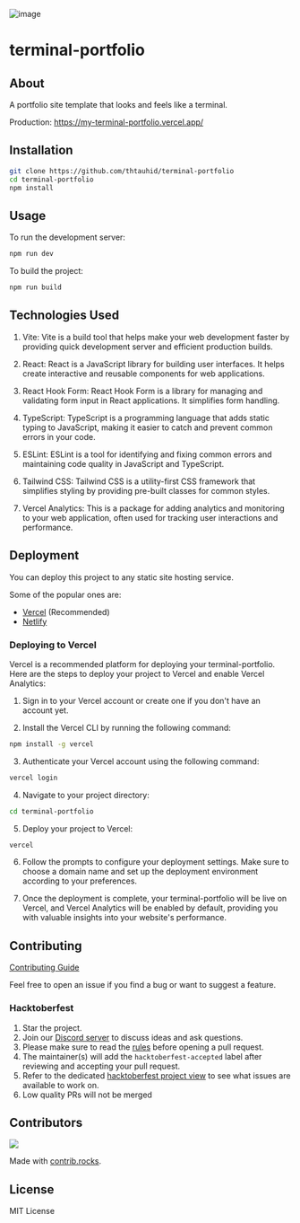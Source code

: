 ![image](https://github.com/thtauhid/terminal-portfolio/assets/13254850/23ecf4cd-89d4-4eed-aa2c-5a6c31f96c51)

# terminal-portfolio

## About

A portfolio site template that looks and feels like a terminal.

Production: https://my-terminal-portfolio.vercel.app/

## Installation

```bash
git clone https://github.com/thtauhid/terminal-portfolio
cd terminal-portfolio
npm install
```

## Usage

To run the development server:

```bash
npm run dev
```

To build the project:

```bash
npm run build
```

## Technologies Used

1. Vite: Vite is a build tool that helps make your web development faster by providing quick development server and efficient production builds.

2. React: React is a JavaScript library for building user interfaces. It helps create interactive and reusable components for web applications.

3. React Hook Form: React Hook Form is a library for managing and validating form input in React applications. It simplifies form handling.

4. TypeScript: TypeScript is a programming language that adds static typing to JavaScript, making it easier to catch and prevent common errors in your code.

5. ESLint: ESLint is a tool for identifying and fixing common errors and maintaining code quality in JavaScript and TypeScript.

6. Tailwind CSS: Tailwind CSS is a utility-first CSS framework that simplifies styling by providing pre-built classes for common styles.

7. Vercel Analytics: This is a package for adding analytics and monitoring to your web application, often used for tracking user interactions and performance.

## Deployment

You can deploy this project to any static site hosting service.

Some of the popular ones are:

- [Vercel](https://vercel.com/) (Recommended)
- [Netlify](https://www.netlify.com/)

### Deploying to Vercel

Vercel is a recommended platform for deploying your terminal-portfolio. Here are the steps to deploy your project to Vercel and enable Vercel Analytics:

1. Sign in to your Vercel account or create one if you don't have an account yet.

2. Install the Vercel CLI by running the following command:

```bash
npm install -g vercel
```

3. Authenticate your Vercel account using the following command:

```bash
vercel login
```

4. Navigate to your project directory:

```bash
cd terminal-portfolio
```

5. Deploy your project to Vercel:

```bash
vercel
```

6. Follow the prompts to configure your deployment settings. Make sure to choose a domain name and set up the deployment environment according to your preferences.

7. Once the deployment is complete, your terminal-portfolio will be live on Vercel, and Vercel Analytics will be enabled by default, providing you with valuable insights into your website's performance.

## Contributing

[Contributing Guide](CONTRIBUTING.md)

Feel free to open an issue if you find a bug or want to suggest a feature.

### Hacktoberfest

1. Star the project.
2. Join our [Discord server](https://discord.gg/3jvahVGKfa) to discuss ideas and ask questions.
3. Please make sure to read the [rules](https://hacktoberfest.com/participation/) before opening a pull request.
4. The maintainer(s) will add the `hacktoberfest-accepted` label after reviewing and accepting your pull request.
5. Refer to the dedicated [hacktoberfest project view](https://github.com/users/thtauhid/projects/1/views/2) to see what issues are available to work on.
6. Low quality PRs will not be merged

## Contributors

<a href="https://github.com/thtauhid/terminal-portfolio/graphs/contributors">
  <img src="https://contrib.rocks/image?repo=thtauhid/terminal-portfolio" />
</a>

Made with [contrib.rocks](https://contrib.rocks).

## License

MIT License
